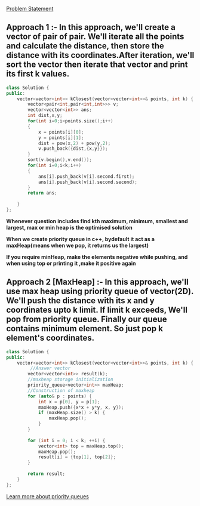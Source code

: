 [Problem Statement](https://leetcode.com/problems/k-closest-points-to-origin/)

## Approach 1 :- In this approach, we'll create a vector of pair of pair. We'll iterate all the points and calculate the distance, then store the distance with its coordinates.After iteration, we'll sort the vector then iterate that vector and print its first k values.

```cpp
class Solution {
public:
    vector<vector<int>> kClosest(vector<vector<int>>& points, int k) {
        vector<pair<int,pair<int,int>>> v;
        vector<vector<int>> ans;
        int dist,x,y;
        for(int i=0;i<points.size();i++)
        {
            x = points[i][0];
            y = points[i][1];
            dist = pow(x,2) + pow(y,2);
            v.push_back({dist,{x,y}});
        }
        sort(v.begin(),v.end());
        for(int i=0;i<k;i++)
        {
            ans[i].push_back(v[i].second.first);
            ans[i].push_back(v[i].second.second);
        }
        return ans;
        
    }
};
```


**Whenever question includes find kth maximum, minimum, smallest and largest, max or min heap is the optimised solution**

**When we create priority queue in c++, bydefault it act as a maxHeap(means when we pop, it returns us the largest)**

**If you require minHeap, make the elements negative while pushing, and when using top or printing it ,make it positive again**

## Approach 2 [MaxHeap] :- In this approach, we'll use max heap using priority queue of vector(2D). We'll push the distance with its x and y coordinates upto k limit. If limit k exceeds, We'll pop from priority queue. Finally our queue contains minimum element. So just pop k element's coordinates.

```cpp
class Solution {
public:
    vector<vector<int>> kClosest(vector<vector<int>>& points, int k) {
         //Answer vector
        vector<vector<int>> result(k);
        //maxheap storage initialization
        priority_queue<vector<int>> maxHeap;
        //Construction of maxheap
        for (auto& p : points) {
            int x = p[0], y = p[1];
            maxHeap.push({x*x + y*y, x, y});
            if (maxHeap.size() > k) {
                maxHeap.pop();
            }
        }
        
        for (int i = 0; i < k; ++i) {
            vector<int> top = maxHeap.top();
            maxHeap.pop();
            result[i] = {top[1], top[2]};
        }
        
        return result;
    }
};
```
[Learn more about priority queues](https://youtu.be/yAs3tONaf3s)
